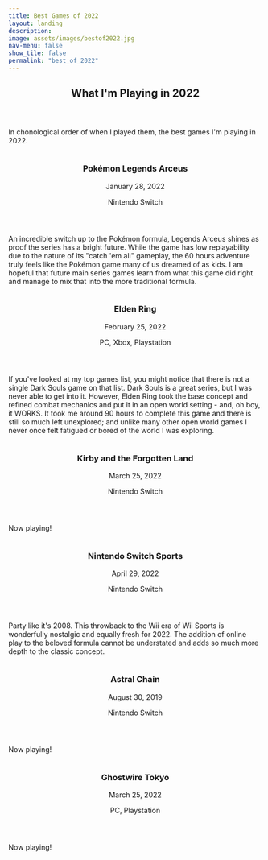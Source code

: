 ```yaml
---
title: Best Games of 2022
layout: landing
description: 
image: assets/images/bestof2022.jpg
nav-menu: false
show_tile: false
permalink: "best_of_2022"
---
```


<!-- Main -->
<div id="main">

<!-- One -->
<section id="one">
	<div class="inner">
		<header class="major">
			<h2>What I'm Playing in 2022</h2>
		</header>
		<p>In chonological order of when I played them, the best games I'm playing in 2022.</p>
	</div>
</section>
	
<!-- Two -->
<section id="two" class="spotlights">
	<section>
		<a class="image">
			<img src="{% link assets/images/legendsarceus.png %}" alt="" data-position="center center" />
		</a>
		<div class="content">
			<div class="inner">
				<header class="major">
					<h3>Pokémon Legends Arceus</h3>
					<p>January 28, 2022</p>
					<p>Nintendo Switch</p>
				</header>
				<p>An incredible switch up to the Pokémon formula, Legends Arceus shines as proof the series has a bright future. While the game has low replayability due to the nature of its "catch 'em all" gameplay, the 60 hours adventure truly feels like the Pokémon game many of us dreamed of as kids. I am hopeful that future main series games learn from what this game did right and manage to mix that into the more traditional formula.</p>
			</div>
		</div>
	</section>
	<section>
		<a class="image">
			<img src="{% link assets/images/eldenring.png %}" alt="" data-position="center center" />
		</a>
		<div class="content">
			<div class="inner">
				<header class="major">
					<h3>Elden Ring</h3>
					<p>February 25, 2022</p>
					<p>PC, Xbox, Playstation</p>
				</header>
				<p>If you've looked at my top games list, you might notice that there is not a single Dark Souls game on that list. Dark Souls is a great series, but I was never able to get into it. However, Elden Ring took the base concept and refined combat mechanics and put it in an open world setting - and, oh boy, it WORKS. It took me around 90 hours to complete this game and there is still so much left unexplored; and unlike many other open world games I never once felt fatigued or bored of the world I was exploring.</p>
			</div>
		</div>
	</section>
	<section>
		<a class="image">
			<img src="{% link assets/images/kirbyforgottenland.png %}" alt="" data-position="center center" />
		</a>
		<div class="content">
			<div class="inner">
				<header class="major">
					<h3>Kirby and the Forgotten Land</h3>
					<p>March 25, 2022</p>
					<p>Nintendo Switch</p>
				</header>
				<p>Now playing!</p>
			</div>
		</div>
	</section>
	<section>
		<a class="image">
			<img src="{% link assets/images/switchsports.png %}" alt="" data-position="center center" />
		</a>
		<div class="content">
			<div class="inner">
				<header class="major">
					<h3>Nintendo Switch Sports</h3>
					<p>April 29, 2022</p>
					<p>Nintendo Switch</p>
				</header>
				<p>Party like it's 2008. This throwback to the Wii era of Wii Sports is wonderfully nostalgic and equally fresh for 2022. The addition of online play to the beloved formula cannot be understated and adds so much more depth to the classic concept.</p>
			</div>
		</div>
	</section>
	<section>
		<a class="image">
			<img src="{% link assets/images/astralchain.png %}" alt="" data-position="center center" />
		</a>
		<div class="content">
			<div class="inner">
				<header class="major">
					<h3>Astral Chain</h3>
					<p>August 30, 2019</p>
					<p>Nintendo Switch</p>
				</header>
				<p>Now playing!</p>
			</div>
		</div>
	</section>
	<section>
		<a class="image">
			<img src="{% link assets/images/ghostwiretokyo.png %}" alt="" data-position="center center" />
		</a>
		<div class="content">
			<div class="inner">
				<header class="major">
					<h3>Ghostwire Tokyo</h3>
					<p>March 25, 2022</p>
					<p>PC, Playstation</p>
				</header>
				<p>Now playing!</p>
			</div>
		</div>
	</section>
</section>
</div>
